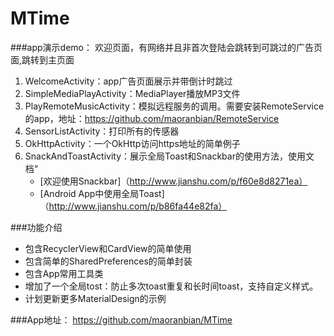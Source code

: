 # MTime

###app演示demo：
欢迎页面，有网络并且非首次登陆会跳转到可跳过的广告页面,跳转到主页面

1. WelcomeActivity：app广告页面展示并带倒计时跳过
2. SimpleMediaPlayActivity：MediaPlayer播放MP3文件
3. PlayRemoteMusicActivity：模拟远程服务的调用。需要安装RemoteService的app，地址：https://github.com/maoranbian/RemoteService
4. SensorListActivity：打印所有的传感器
5. OkHttpActivity：一个OkHttp访问https地址的简单例子
6. SnackAndToastActivity：展示全局Toast和Snackbar的使用方法，使用文档“
    * [欢迎使用Snackbar]（http://www.jianshu.com/p/f60e8d8271ea）
    * [Android App中使用全局Toast]（http://www.jianshu.com/p/b86fa44e82fa）

###功能介绍
* 包含RecyclerView和CardView的简单使用
* 包含简单的SharedPreferences的简单封装
* 包含App常用工具类
* 增加了一个全局tost：防止多次toast重复和长时间toast，支持自定义样式。
* 计划更新更多MaterialDesign的示例

###App地址：
 https://github.com/maoranbian/MTime

 

